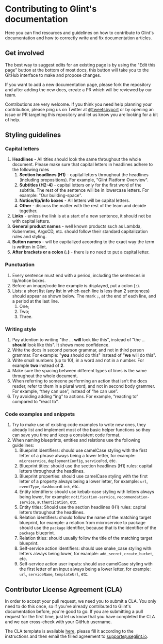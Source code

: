 # Contributing to Glint's documentation

Here you can find resources and guidelines on how to contribute to Glint's documentation and how to correctly write and fix documentation articles.

## Get involved

The best way to suggest edits for an existing page is by using the "Edit this page" button at the bottom of most docs, this button will take you to the GitHub interface to make and propose changes.

If you want to add a new documentation page, please fork the repository and after adding the new docs, create a PR which will be reviewed by our team.

Contributions are very welcome. If you think you need help planning your contribution, please ping us on Twitter at [@tweetsbyport](https://mobile.twitter.com/tweetsbyport) or by opening an issue or PR targeting this repository and let us know you are looking for a bit of help.

## Styling guidelines

### Capital letters

1. **Headlines** - All titles should look the same throughout the whole document. Please make sure that capital letters in headlines adhere to the following rules
   1. **Section headlines (H1)** - capital letters throughout the headlines (including propositions). For example, "Glint Platform Overview".
   2. **Subtitles (H2-4)** - capital letters only for the first word of the subtitle. The rest of the sentence will be in lowercase letters. For example: "Our building-space".
   3. **Notice/tip/info boxes** - All letters will be capital letters.
   4. **Other** - discuss the matter with the rest of the team and decide together.
2. **Links** - unless the link is at a start of a new sentence, it should not be with capital letters.
3. **General product names** - well known products such as Lambda, Kubernetes, ArgoCD, etc. should follow their standard capitalization rules and styling.
4. **Button names** - will be capitalized according to the exact way the term is written in Glint.
5. **After brackets or a colon (`:`)** - there is no need to put a capital letter.

### Punctuation

1. Every sentence must end with a period, including the sentences in tip/notice boxes.
2. Before an image/code line example is displayed, put a colon (`:`).
3. Lists: a short list (any list in which each line is less than 2 sentences) should appear as shown below. The mark `;`, at the end of each line, and a period at the last line.
   1. One;
   2. Two;
   3. Three.

### Writing style

1. Pay attention to writing "the … **will** look like this", instead of "the … **should** look like this". It shows more confidence.
2. Write the docs in second person grammar, and not in third person grammar. For example: "**you** should do this" instead of "**we** will do this".
3. Write small numbers (up to 10), in a word and not in a number. For example **two** instead of **2**.
4. Make sure the spacing between different types of lines is the same throughout the whole document.
5. When referring to someone performing an action that isn’t the docs reader, refer to them in a plural word, and not in second body grammer. For example, “they can use”, instead of “he can use”.
6. Try avoiding adding “ing” to actions. For example, “reacting to” compared to “react to”.

### Code examples and snippets

1. Try to make use of existing code examples to write new ones, they already list and implement most of the basic helper functions so they can save you time and keep a consistent code format.
2. When naming blueprints, entities and relations use the following guidelines:
   1. Blueprint identifiers: should use camelCase styling with the first letter of a phrase always being a lower letter, for example: `microservice`, `deploymentConfig`, `servicePod`, etc.
   2. Blueprint titles: should use the section headlines (H1) rules: capital letters throughout the headlines.
   3. Blueprint properties: should use camelCase styling with the first letter of a property always being a lower letter, for example: `url`, `eventType`, `dashboardLink`, etc.
   4. Entity identifiers: should use kebab-case styling with letters always being lower, for example: `notification-service`, `recommendation-service`, `authentication`, etc.
   5. Entity titles: Should use the section headlines (H1) rules: capital letters throughout the headlines.
   6. Relation identifiers: should follow the name of the matching target blueprint, for example: a relation from microservice to package should use the `package` identifier, because that is the identifier of the `package` blueprint.
   7. Relation titles: should usually follow the title of the matching target blueprint.
   8. Self-service action identifiers: should use snake_case styling with letters always being lower, for example: `add_secret`, `create_bucket`, etc.
   9. Self-service action user inputs: should use camelCase styling with the first letter of an input always being a lower letter, for example: `url`, `serviceName`, `templateUrl`, etc.

## Contributor License Agreement (CLA)

In order to accept your pull request, we need you to submit a CLA. You only need to do this once, so if you've already contributed to Glint's documentation before, you're good to go. If you are submitting a pull request for the first time, just let us know that you have completed the CLA and we can cross-check with your GitHub username.

The CLA template is available [here](./contributor-license-agreement.txt), please fill it according to the instructions and then email the filled agreement to [support@useglint.io](mailto:support@useglint.io).
